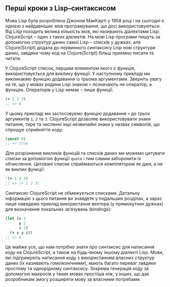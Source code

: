 ## Перші кроки з Lisp–синтаксисом

Мова Lisp була розроблена Джоном МакКарті у 1958 році і на сьогодні є однією з найдавніших мов програмування, що досі використовуються. Від Lisp походить велика кількість мов, які називають діалектами Lisp. ClojureScript – один з таких діалектів. На мові Lisp програми пишуть за допомогою структур даних самої Lisp – списків у дужках, але Clojure(Script) додала до первинного синтаксису Lisp нові структури даних, завдяки чому код на Clojure(Script) більш приємно писати та читати.

У ClojureScript список, першим елементом якого є функція, використовується для виклику функції. У наступному прикладі ми викликаємо функцію додавання із трьома аргументами. Зверніть увагу на те, що у мовах родини Lisp знаком `+` позначають не оператор, а функцію. Операторів у Lisp немає – лише функції.

```cljs
(+ 1 2 3)
;; => 6
```

У цьому прикладі ми застосовуємо функцію додавання `+` до трьох аргументів `1`, `2` та `3`. ClojureScript дозволяє використовувати знаки питання, тире та численні інші незвичайні знаки у назвах символів, що спрощує сприйняття коду:

```cljs
(zero? 0)
;; => true
```

Для розрізнення викликів функцій та списків даних ми можемо цитувати списки за допомогою функції `quote` і тим самим заборонити їх обчислення. Цитовані списки сприймаються компілятором як дані, а не як виклик функції:

```cljs
'(+ 1 2 3)
;; => (+ 1 2 3)
```

Синтаксис ClojureScript не обмежується списками. Детальну інформацію з цього питання ви знайдете у подальших розділах, а зараз лише наведемо приклад використання вектора (у прямокутних дужках) для визначення локальних звʼязувань (bindings):

```cljs
(let [x 1
      y 2
      z 3]
  (+ x y z))
;; => 6
```

Це майже усе, що нам потрібно знати про синтаксис для написання коду на ClojureScript, а також на будь-якому іншому діалекті Lisp. Мови, які підтримують написання коду з використанням власних структур даних (їх називають _гомоіконічними_), мають багато переваг завдяки простому та однорідному синтаксису. Зокрема генерація коду за допомогою макросів у таких мовах простіша ніж, у інших, що дає розробникам змогу розширяти мову за власними потребами.
